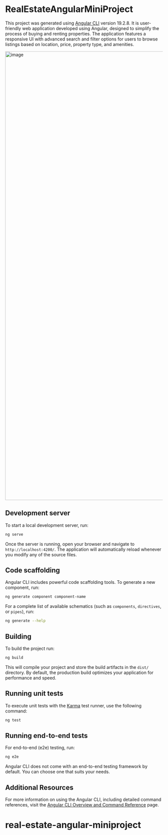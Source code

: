 # RealEstateAngularMiniProject

This project was generated using [Angular CLI](https://github.com/angular/angular-cli) version 19.2.8. It is user-friendly web application developed using Angular, designed to simplify the process of buying and renting properties. The application features a responsive UI with advanced search and filter options for users to browse listings based on location, price, property type, and amenities. 

<img width="1435" alt="image" src="https://github.com/user-attachments/assets/a54895c5-f4d8-4afd-bd36-dc6fc2262d1b" />


## Development server

To start a local development server, run:

```bash
ng serve
```

Once the server is running, open your browser and navigate to `http://localhost:4200/`. The application will automatically reload whenever you modify any of the source files.

## Code scaffolding

Angular CLI includes powerful code scaffolding tools. To generate a new component, run:

```bash
ng generate component component-name
```

For a complete list of available schematics (such as `components`, `directives`, or `pipes`), run:

```bash
ng generate --help
```

## Building

To build the project run:

```bash
ng build
```

This will compile your project and store the build artifacts in the `dist/` directory. By default, the production build optimizes your application for performance and speed.

## Running unit tests

To execute unit tests with the [Karma](https://karma-runner.github.io) test runner, use the following command:

```bash
ng test
```

## Running end-to-end tests

For end-to-end (e2e) testing, run:

```bash
ng e2e
```

Angular CLI does not come with an end-to-end testing framework by default. You can choose one that suits your needs.

## Additional Resources

For more information on using the Angular CLI, including detailed command references, visit the [Angular CLI Overview and Command Reference](https://angular.dev/tools/cli) page.
# real-estate-angular-miniproject
